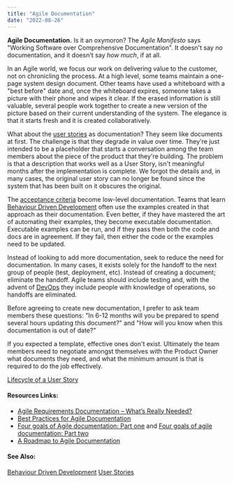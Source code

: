 ```yaml
---
title: "Agile Documentation"
date: "2022-08-26"
---
```


**Agile Documentation.** Is it an oxymoron? The _Agile Manifesto_ says "Working Software over Comprehensive Documentation". It doesn't say _no_ documentation, and it doesn't say _how much_, if at all.

In an Agile world, we focus our work on delivering value to the customer, not on chronicling the process. At a high level, some teams maintain a one-page system design document. Other teams have used a whiteboard with a "best before" date and, once the whiteboard expires, someone takes a picture with their phone and wipes it clear. If the erased information is still valuable, several people work together to create a new version of the picture based on their current understanding of the system. The elegance is that it starts fresh and it is created collaboratively.

What about the [user stories](/glossary/user-story) as documentation? They seem like documents at first. The challenge is that they degrade in value over time. They're just intended to be a placeholder that starts a conversation among the team members about the piece of the product that they're building. The problem is that a description that works well as a User Story, isn't meaningful months after the implementation is complete. We forgot the details and, in many cases, the original user story can no longer be found since the system that has been built on it obscures the original.

The [acceptance criteria](/glossary/acceptance-criteria) become low-level documentation. Teams that learn [Behaviour Driven Development](/glossary/behaviour-driven-development) often use the examples created in that approach as their documentation. Even better, if they have mastered the art of automating their examples, they become executable documentation. Executable examples can be run, and if they pass then both the code and docs are in agreement. If they fail, then either the code or the examples need to be updated.

Instead of looking to add more documentation, seek to reduce the need for documentation. In many cases, it exists solely for the handoff to the next group of people (test, deployment, etc). Instead of creating a document; eliminate the handoff. Agile teams should include testing and, with the advent of [DevOps](/glossary/devops) they include people with knowledge of operations, so handoffs are eliminated.

Before agreeing to create new documentation, I prefer to ask team members these questions: "In 6-12 months will you be prepared to spend several hours updating this document?" and "How will you know when this documentation is out of date?"

If you expected a template, effective ones don't exist. Ultimately the team members need to negotiate amongst themselves with the Product Owner what documents they need, and what the minimum amount is that is required to do the job effectively.

[Lifecycle of a User Story](/blog/lifecycle-of-a-user-story.html)

#### Resources Links:

- [Agile Requirements Documentation – What’s Really Needed?](https://www.ba-cube.com/blog/agile-requirements-documentation-whats-really-needed/)
- [Best Practices for Agile Documentation](https://tdan.com/best-practices-for-agile-documentation/18936)
- [Four goals of Agile documentation: Part one](https://www.thoughtworks.com/insights/blog/four-goals-agile-documentation-part-one) and [Four goals of agile documentation: Part two](https://www.thoughtworks.com/insights/blog/four-goals-agile-documentation-part-two)
- [A Roadmap to Agile Documentation](https://www.infoq.com/articles/roadmap-agile-documentation/)

#### See Also:

[Behaviour Driven Development](/glossary/behaviour-driven-development) [User Stories](/glossary/user-story)
